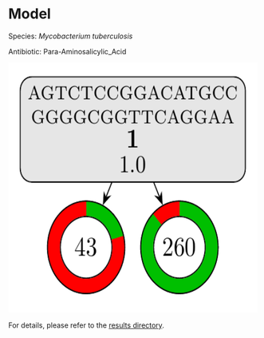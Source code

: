 
# Model

Species: *Mycobacterium tuberculosis*

Antibiotic: Para-Aminosalicylic_Acid

<a href="./model.pdf"><img src="./model.png" width=500 height=500 /></a>

For details, please refer to the [results directory](../../../../../results/cart_b/mycobacterium%20tuberculosis/para-aminosalicylic_acid/repeat_1/).

